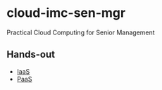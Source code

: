 # cloud-imc-sen-mgr
Practical Cloud Computing for Senior Management

## Hands-out

* [IaaS](slides/IMC1.pdf)
* [PaaS](slides/IMC2.pdf)